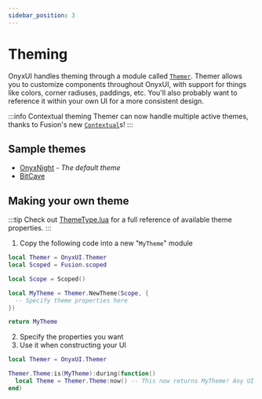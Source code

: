 ```yaml
---
sidebar_position: 3
---
```


# Theming

OnyxUI handles theming through a module called [`Themer`](/api/Themer). Themer allows you to customize components throughout OnyxUI, with support for things like colors, corner radiuses, paddings, etc. You'll also probably want to reference it within your own UI for a more consistent design.

:::info Contextual theming
Themer can now handle multiple active themes, thanks to Fusion's new [`Contextual`](https://elttob.uk/Fusion/0.3/tutorials/best-practices/sharing-values/?h=contextual#contextuals)s! 
:::

## Sample themes

- [OnyxNight](https://github.com/ImAvafe/OnyxUI/blob/main/src/Themer/OnyxNight.lua) - *The default theme*
- [BitCave](https://github.com/ImAvafe/OnyxUI/blob/main/samples/Themes/BitCave.lua)

## Making your own theme

:::tip
Check out [ThemeType.lua](https://github.com/ImAvafe/OnyxUI/blob/main/src/Themer/ThemeType.lua) for a full reference of available theme properties.
:::

1. Copy the following code into a new "`MyTheme`" module
  ```lua
  local Themer = OnyxUI.Themer
  local Scoped = Fusion.scoped

  local Scope = Scoped()

  local MyTheme = Themer.NewTheme(Scope, {
    -- Specify theme properties here
  })

  return MyTheme
  ```
2. Specify the properties you want
3. Use it when constructing your UI
  ```lua
  local Themer = OnyxUI.Themer

  Themer.Theme:is(MyTheme):during(function()
    local Theme = Themer.Theme:now() -- This now returns MyTheme! Any UI constructed from this callback will also use MyTheme.
  end)
  ```